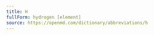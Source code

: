 ```yaml
---
title: H
fullForm: hydrogen [element]
source: https://openmd.com/dictionary/abbreviations/h
---
```

